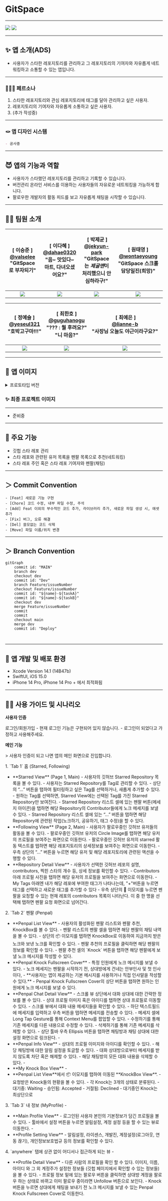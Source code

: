 # GitSpace

***

![](https://img.shields.io/badge/Swift-F05138?style=flat\&logo=swift\&logoColor=white) ![](https://img.shields.io/badge/SwiftUI-0D0D0D?style=flat\&logo=swift\&logoColor=blue)

***

## ✨ 앱 소개(ADS)

* 사용자가 스타한 레포지토리를 관리하고 그 레포지토리의 기여자와 자유롭게 네트워킹하고 소통할 수 있는 앱입니다.

***

### 🙆🏻‍♂️ 페르소나

1. 스타한 레포지토리와 관심 레포지토리에 태그를 달아 관리하고 싶은 사용자.
2. 레포지토리의 기여자와 자유롭게 소통하고 싶은 사용자.
3. (추가 작성중)

***

### 🪢 앱 디자인 시스템

```markdown
- 공사중
```

***

## 😈 앱의 기능과 역할

* 사용자가 스타했던 레포지토리를 관리하고 기록할 수 있습니다.
* 버전관리 온라인 서비스를 이용하는 사용자들의 자유로운 네트워킹을 가능하게 합니다.
* 팔로우한 개발자의 활동 피드를 보고 자유롭게 채팅을 시작할 수 있습니다.

***

## 👋🏻 팀원 소개

| <p><img src="https://emojis.slackmojis.com/emojis/images/1643514229/1971/coin.gif?1643514229" alt="">[ 이승준 ]<br><img src="https://emojis.slackmojis.com/emojis/images/1643514058/149/sonic.gif?1643514058" alt=""><a href="https://github.com/valselee">@valselee</a><br>"GitSpace로 부자되기"</p> | <p><img src="https://emojis.slackmojis.com/emojis/images/1673874371/63572/lick.gif?1673874371" alt="">[ 이다혜 ]<br><a href="https://github.com/dahae0320">@dahae0320</a><br>"음~ 맛있다~<br>마트, 다녀오셨어요?"</p> | <p><img src="https://emojis.slackmojis.com/emojis/images/1643514093/516/success.png?1643514093" alt=""> [ 박제균 ]<br><a href="https://github.com/jekyun-park">@jekyun-park</a><br>"GitSpace는 <em>제굴맨</em>이<br>처리했으니 안심하라구!"</p> | <p><img src="https://w.namu.la/s/fb074c9e538edb0b41d818df3cb7b5499a844aeb5e8becc3ce1664468c885d883e8a8243a33eefc11e107b8d7dbbf77a410d78675770117a6654984ebe73f2f2eb846d97e660cdc8ab76067ddad22f95014da9fa13849677dfabb3c8761f5798" alt="">[ 원태영 ]<img src="https://w.namu.la/s/c8b4693884b16204d9623e6440664347c7a484887a6f61dc4a3a0e255528638492f6d41a5fa5a8aa58be99f9f5049f53bd34d41dc465706588c713468a38b49da3d4953386aad74e0ee0915632d0ac930d48de3ada71a6bed34b4ad511238489" alt=""><br><a href="https://github.com/wontaeyoung">@wontaeyoung</a><br>"GitSpace 스크롤 담당일진(희망)"</p> |
| :-------------------------------------------------------------------------------------------------------------------------------------------------------------------------------------------------------------------------------------------------------------------------------------------: | :----------------------------------------------------------------------------------------------------------------------------------------------------------------------------------------------------: | :---------------------------------------------------------------------------------------------------------------------------------------------------------------------------------------------------------------------------: | :----------------------------------------------------------------------------------------------------------------------------------------------------------------------------------------------------------------------------------------------------------------------------------------------------------------------------------------------------------------------------------------------------------------------------------------------------------------------------------------------------------------------------------------------------------------------------------: |
|                                                                                          ![](https://avatars.githubusercontent.com/u/82270058?s=400\&u=d173a9de9f19095cfb073a24b62cdfc56154f39d\&v=4)                                                                                         |                                                                        ![](https://avatars.githubusercontent.com/u/50159740?v=4)                                                                       |                                                                                   ![](https://avatars.githubusercontent.com/u/19788294?v=4)                                                                                   |                                                                                                                                                                                                                                                               ![](https://avatars.githubusercontent.com/u/45925685?v=4)                                                                                                                                                                                                                                                              |

| <p><img src="https://emojis.slackmojis.com/emojis/images/1653892844/59427/gull_scream.gif?1653892844" alt="">[ 정예슬 ]<br><a href="https://github.com/yeseul321">@yeseul321</a><br>"호박고구마!!!"</p> | <p><img src="https://emojis.slackmojis.com/emojis/images/1643515251/12725/venting.gif?1643515251" alt="">[ 최한호 ]<br><a href="https://github.com/guguhanogu">@guguhanogu</a><br>"??? : 뭘 후려요?"<br><img src="https://emojis.slackmojis.com/emojis/images/1643514442/4239/blob-hearts.gif?1643514442" alt="">"니 마음?"</p> | <p><img src="https://user-images.githubusercontent.com/89244357/213121687-472df966-693a-4dad-bff4-a2129da89cc4.gif" alt=""> [ 최예은 ]<br><a href="https://github.com/lianne-b">@lianne-b</a><br>"사장님 오늘도 야근이라구요?"</p> |
| :---------------------------------------------------------------------------------------------------------------------------------------------------------------------------------------------: | :-------------------------------------------------------------------------------------------------------------------------------------------------------------------------------------------------------------------------------------------------------------------------------------------------------------------: | :-----------------------------------------------------------------------------------------------------------------------------------------------------------------------------------------------------------------: |
|                                                                    ![](https://avatars.githubusercontent.com/u/71593182?v=4)                                                                    |                                                                                                                               ![](https://avatars.githubusercontent.com/u/64696968?v=4)                                                                                                                               |                                                                              ![](https://avatars.githubusercontent.com/u/89244357?v=4)                                                                              |

***

## 🎨 앱 이미지

<details>

<summary>프로토타입 버전</summary>

준비중

</details>

### ✨ 최종 프로젝트 이미지

***

* 준비중

***

## 💸 주요 기능

* 깃헙 스타 레포 관리
* 스타 레포와 관련된 유저 목록을 펜팔 목록으로 추천(네트워킹)
* 스타 레포 주인 혹은 스타 레포 기여자와 펜팔(채팅)

***

## ＞ Commit Convention

```
- [Feat] 새로운 기능 구현
- [Chore] 코드 수정, 내부 파일 수정, 주석
- [Add] Feat 이외의 부수적인 코드 추가, 라이브러리 추가, 새로운 파일 생성 시, 에셋 추가
- [Fix] 버그, 오류 해결
- [Del] 쓸모없는 코드 삭제
- [Move] 파일 이름/위치 변경
```

***

## ＞ Branch Convention

```mermaid
gitGraph
    commit id: "MAIN"
    branch dev
    checkout dev
    commit id: "Dev"
    branch Feature/issueNumber
    checkout Feature/issueNumber
    commit id: "${name}-${taskA}"
    commit id: "${name}-${taskB}"
    checkout dev
    merge Feature/issueNumber
    commit
    commit
    checkout main
    merge dev
    commit id: "Deploy"
    
    
```

***

## 🦉 앱 개발 및 배포 환경

* Xcode Version 14.1 (14B47b)
* SwiftUI, iOS 15.0
* iPhone 14 Pro, iPhone 14 Pro + 에서 최적화됨

***

## 👋🏻 사용 가이드 및 시나리오

**사용자 인증**

로그인/회원가입 - 현재 로그인 기능은 구현되어 있지 않습니다. - 로그인이 되었다고 가정하고 사용해주세요.&#x20;

**메인 기능**

\> 사용자 인증이 되고 나면 앱의 메인 화면으로 진입합니다.&#x20;

1\. \`Tab 1\` 홈 (Starred, Following)&#x20;

* \*\*Starred View\*\* (Page 1, Main) - 사용자의 깃허브 Starred Repository 목록을 볼 수 있다. - 사용자는 Starred Repository를 Tag로 관리할 수 있다. - 상단의 “…” 버튼을 탭하여 필터링하고 싶은 Tag를 선택하거나, 새롭게 추가할 수 있다. - 원하는 Tag를 선택하면, Starred View에는 선택된 Tag를 가진 Starred Repository만 보여진다. - Starred Repository 리스트 셀에 있는 펜팔 버튼(메세지 아이콘)을 탭하면 해당 Repository의 Contributor들에게 노크 메세지를 보낼 수 있다. - Starred Repository 리스트 셀에 있는 “…” 버튼을 탭하면 해당 Repository에 관련된 작업(노크하기, 공유하기, 태그 수정)을 할 수 있다.&#x20;
* \*\*Following View\*\* (Page 2, Main) - 사용자가 팔로우중인 깃허브 유저들의 활동을 볼 수 있다. - 팔로우중인 깃허브 유저의 Circle Image를 탭하면 해당 유저의 프로필을 보여주는 화면으로 이동한다. - 팔로우중인 깃허브 유저의 starred 활동 텍스트를 탭하면 해당 레포지토리의 상세정보를 보여주는 화면으로 이동한다. - 우측 상단의 “…” 버튼을 누르면 해당 유저 및 해당 레포지토리에 관련된 액션을 수행할 수 있다.&#x20;
* \*\*Repository Detail View\*\* - 사용자가 선택한 깃허브 레포의 설명, contributors, 찍힌 스타의 개수 등, 상세 정보를 확인할 수 있다. - Contributors 아래 프로필 사진을 탭하면 해당 유저의 프로필을 보여주는 화면으로 이동한다. - My Tags 아래엔 내가 해당 레포에 부여한 태그가 나타나는데, "+"버튼을 누르면 태그를 선택하고 새로운 태그를 추가할 수 있다 - 우측 상단의 📮 이모지를 누르면 펜팔을 요청할 수 있는 현재 레포의 contributors 목록이 나타난다. 이 중 한 명을 선택해 탭하면 펜팔 요청 화면으로 넘어간다.&#x20;

2\. \`Tab 2\` 펜팔 (Penpal)&#x20;

* \*\*Penpal List View\*\* - 사용자의 활성화된 펜팔 리스트와 펜팔 추천, KnockBox를 볼 수 있다. - 펜팔 리스트의 펜팔 셀을 탭하면 해당 펜팔의 채팅 내역을 볼 수 있다. - 상단의 📦 이모지를 탭하면 KnockBox로 이동하여 지금까지 받은 노크와 보낸 노크를 확인할 수 있다. - 펜팔 추천의 프로필을 클릭하면 해당 펜팔의 정보를 확인할 수 있다. - 펜팔 추천 셀의 \`Knock\` 버튼을 탭하면 해당 펜팔에게 보낼 노크 메시지를 작성할 수 있다.&#x20;
* \*\*Penpal Knock Fullscreen Cover\*\* - 특정 인원에게 노크 메시지를 보낼 수 있다. - 노크 메세지는 펜팔을 시작하기 전, 상대방에게 건네는 안부인사 및 첫 인사이다, - \*\*사용자는 앱이 제공하는 기본 메시지를 사용하거나 직접 인사말을 작성할 수 있다.\*\* - Penpal Knock Fullscreen Cover의 상단 버튼을 탭하면 원하는 인원에게 노크 메시지를 보낼 수 있다.&#x20;
* \*\*Penpal Chat Detail View\*\* - 스크롤 뷰 상단에서 대화 상대에 대한 간략한 정보를 볼 수 있다. - 상대 프로필 이미지 혹은 아이디를 탭하면 상대 프로필로 이동할 수 있다. - 스크롤 뷰에서 대화 내용 메세지들을 확인할 수 있다. - 하단 텍스트필드에 메세지를 입력하고 우측 버튼을 탭하면 메세지를 전송할 수 있다. - 메세지 셀에 Long Tap Gesture를 통해 Context Menu를 팝업할 수 있다. - 수정하기를 통해 기존 메세지를 다른 내용으로 수정할 수 있다. - 삭제하기를 통해 기존 메세지를 삭제할 수 있다. - 상단 툴바 우측 Ellipsis 버튼을 탭하면 채팅방과 채팅 상대에 대한 설정 화면으로 링크된다. -&#x20;
* \*\*Penpal Info View\*\* - 상대의 프로필 이미지와 아이디를 확인할 수 있다. - 해당 채팅방에 대한 알림 설정을 토글할 수 있다. - 대화 상대방으로부터 메세지를 받지 않도록 차단 혹은 해제할 수 있다. - 해당 채팅방의 모든 대화 내용을 삭제할 수 있다. -&#x20;
* \*\*My Knock Box View\*\* -&#x20;
* \*\*Penpal List View\*\*에서 📦 이모지를 탭하여 이동된 \*\*KnockBox View\*\*. - 요청받은 Knock들의 현황을 볼 수 있다. - 각 Knock는 3개의 상태로 분류된다. - 대기중: Waiting - 승인됨: Accepted - 거절됨: Declined - 대기중인 Knock는 최상단으로&#x20;

3\. \`Tab 3\` 내 정보 (MyProfile) -&#x20;

* \*\*Main Profile View\*\* - 로그인된 사용자 본인의 기본정보가 담긴 프로필을 볼 수 있다. - 툴바에서 설정 버튼을 누르면 알림설정, 계정 설정 등을 할 수 있는 뷰로 이동한다. -&#x20;
* \*\*Profile Setting View\*\* - 알림설정, 라이센스, 개발진, 계정설정(로그아웃, 연동 끊기), 개인정보보호법규 등의 정보를 확인할 수 있다.&#x20;

4\. \`anywhere\` 탭에 상관 없이 어디서나 접근하게 되는 뷰 -&#x20;

* \*\*Profile Detail View\*\* - 다른 사람의 프로필을 확인 할 수 있다. 이미지, 이름, 아이디 와 그 외 계정주가 설정한 정보들 (깃헙 페이지에서 확인할 수 있는 정보들)을 볼 수 있다. - 프로필 정보 밑에 있는 팔로우 버튼을 클릭하면 상대방 계정을 팔로우 하는 상태로 바뀌고 이미 팔로우 중이라면 Unfollow 버튼으로 보인다. - Knock 버튼을 누르면 상대에게 채팅을 보내기 전 노크 메시지를 보낼 수 있는 Penpal Knock Fullscreen Cover로 이동한다.
